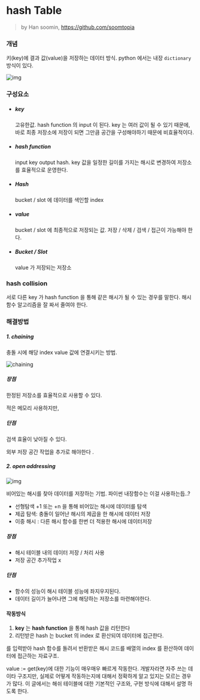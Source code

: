 # hash Table

> by Han soomin, <https://github.com/soomtopia>

### 개념

키(key)에 결과 값(value)을 저장하는 데이터 방식. python 에서는 내장 `dictionary` 방식이 있다.  

![img](https://t1.daumcdn.net/cfile/tistory/236B1A4C56B4DE1F12)

### 구성요소

- ##### key 

  고유한값. hash function 의 input 이 된다. key 는 여러 값이 될 수 있기 때문에, 바로 최종 저장소에 저장이 되면 그만큼 공간을 구성해야하기 때문에 비효율적이다. 

- ##### hash function 

  input key  output hash. key 값을 일정한 길이를 가지는 해시로 변경하여 저장소를 효율적으로 운영한다. 

- ##### Hash

  bucket / slot 에 데이터를 색인할 index 

- ##### value

  bucket / slot 에 최종적으로 저장되는 값. 저장 / 삭제 / 검색 / 접근이 가능해야 한다. 

- ##### Bucket / Slot 

  value 가 저장되는 저장소



### hash collision

서로 다른 key 가 hash function 을 통해 같은 해시가 될 수 있는 경우를 말한다. 해시 함수 알고리즘을 잘 짜서 줄여야 한다. 

### 해결방법

##### 1. chaining

충돌 시에 해당 index value 값에 연결시키는 방법. 

![chaining](https://media.geeksforgeeks.org/wp-content/cdn-uploads/gq/2015/07/hashChaining1.png)

##### 장점

한정된 저장소를 효율적으로 사용할 수 있다.

적은 메모리 사용하지만, 

##### 단점

검색 효율이 낮아질 수 있다.

외부 저장 공간 작업을 추가로 해야한다 .



##### 2. open addressing 

![img](https://media.geeksforgeeks.org/wp-content/uploads/Linear-Probing-1-1.jpg)

비어있는 해시를 찾아 데이터를 저장하는 기법. 파이썬 내장함수는 이걸 사용하는듭..?

- 선형탐색 +1 또는 +n 을 통해 비어있는 해시에 데이터를 탐색
- 제곱 탐색: 충돌이 일어난 해시의 제곱을 한 해시에 데이터 저장
- 이중 해시 : 다른 해시 함수를 한번 더 적용한 해시에 데이터저장

##### 장점 

- 해시 테이블 내의 데이터 저장 / 처리 사용
- 저장 공간 추가작업 x

##### 단점

- 함수의 성능이 해시 테이블 성능에 좌지우지된다.
- 데이터 길이가 늘어나면 그에 해당하는 저장소를 마련해야한다.



#### 작동방식

1. __key__ 는 __hash function__ 을 통해 hash 값을 리턴한다
2. 리턴받은 hash 는 bucket 의 index 로 환산되여 데이터에 접근한다. 

 를 입력받아 hash 함수를 돌려서 반환받은 해시 코드를 배열의 index 를 환산하여 데이터에 접근하는 자료구조.

value := get(key)에 대한 기능이 매우매우 빠르게 작동한다. 개발자라면 자주 쓰는 데이타 구조지만, 실제로 어떻게 작동하는지에 대해서 정확하게 알고 있지는 모르는 경우가 많다. 이 글에서는 해쉬 테이블에 대한 기본적인 구조와, 구현 방식에 대해서 설명 하도록 한다.